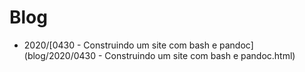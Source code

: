 # Blog
- 2020/[0430 - Construindo um site com bash e pandoc](blog/2020/0430 - Construindo um site com bash e pandoc.html)
